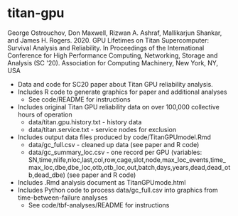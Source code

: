 # titan-gpu

George Ostrouchov, Don Maxwell, Rizwan A. Ashraf, Mallikarjun Shankar, and James H. Rogers. 2020. GPU Lifetimes on Titan Supercomputer: Survival Analysis and Reliability. In Proceedings of the International Conference for High Performance Computing, Networking, Storage and Analysis (SC '20). Association for Computing Machinery, New York, NY, USA

- Data and code for SC20 paper about Titan GPU reliability analysis.
- Includes R code to generate graphics for paper and additional analyses
  - See code/README for instructions
- Includes original Titan GPU reliability data on over 100,000 collective hours of operation
  - data/titan.gpu.history.txt - history data
  - data/titan.service.txt - service nodes for exclusion
- Includes output data files produced by code/TitanGPUmodel.Rmd
  - data/gc_full.csv - cleaned up data (see paper and R code)
  - data/gc_summary_loc.csv - one record per GPU (variables: SN,time,nlife,nloc,last,col,row,cage,slot,node,max_loc_events,time_max_loc,dbe,dbe_loc,otb,otb_loc,out,batch,days,years,dead,dead_otb,dead_dbe) (see paper and R code)
- Includes .Rmd analysis document as TitanGPUmode.html
- Includes Python code to process data/gc_full.csv into graphics from time-between-failure analyses
  - See code/tbf-analyses/README for instructions